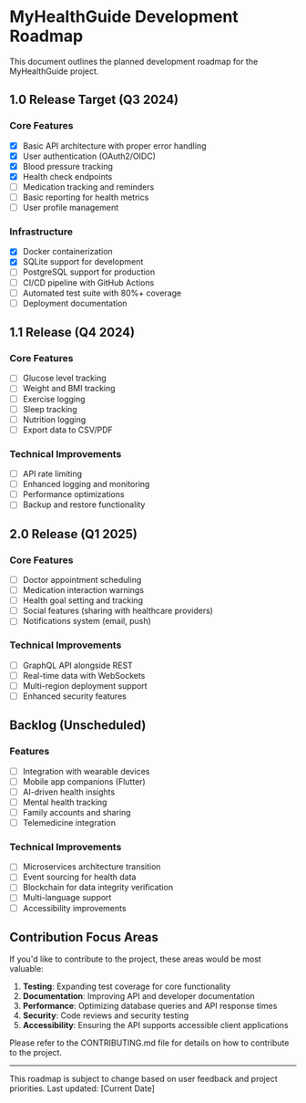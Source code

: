 # MyHealthGuide Development Roadmap

This document outlines the planned development roadmap for the MyHealthGuide project.

## 1.0 Release Target (Q3 2024)

### Core Features
- [x] Basic API architecture with proper error handling
- [x] User authentication (OAuth2/OIDC)
- [x] Blood pressure tracking
- [x] Health check endpoints
- [ ] Medication tracking and reminders
- [ ] Basic reporting for health metrics
- [ ] User profile management

### Infrastructure
- [x] Docker containerization
- [x] SQLite support for development
- [ ] PostgreSQL support for production
- [ ] CI/CD pipeline with GitHub Actions
- [ ] Automated test suite with 80%+ coverage
- [ ] Deployment documentation

## 1.1 Release (Q4 2024)

### Core Features
- [ ] Glucose level tracking
- [ ] Weight and BMI tracking
- [ ] Exercise logging
- [ ] Sleep tracking
- [ ] Nutrition logging
- [ ] Export data to CSV/PDF

### Technical Improvements
- [ ] API rate limiting
- [ ] Enhanced logging and monitoring
- [ ] Performance optimizations
- [ ] Backup and restore functionality

## 2.0 Release (Q1 2025)

### Core Features
- [ ] Doctor appointment scheduling
- [ ] Medication interaction warnings
- [ ] Health goal setting and tracking
- [ ] Social features (sharing with healthcare providers)
- [ ] Notifications system (email, push)

### Technical Improvements
- [ ] GraphQL API alongside REST
- [ ] Real-time data with WebSockets
- [ ] Multi-region deployment support
- [ ] Enhanced security features

## Backlog (Unscheduled)

### Features
- [ ] Integration with wearable devices
- [ ] Mobile app companions (Flutter)
- [ ] AI-driven health insights
- [ ] Mental health tracking
- [ ] Family accounts and sharing
- [ ] Telemedicine integration

### Technical Improvements
- [ ] Microservices architecture transition
- [ ] Event sourcing for health data
- [ ] Blockchain for data integrity verification
- [ ] Multi-language support
- [ ] Accessibility improvements

## Contribution Focus Areas

If you'd like to contribute to the project, these areas would be most valuable:

1. **Testing**: Expanding test coverage for core functionality
2. **Documentation**: Improving API and developer documentation
3. **Performance**: Optimizing database queries and API response times
4. **Security**: Code reviews and security testing
5. **Accessibility**: Ensuring the API supports accessible client applications

Please refer to the CONTRIBUTING.md file for details on how to contribute to the project.

---

This roadmap is subject to change based on user feedback and project priorities. Last updated: [Current Date] 
